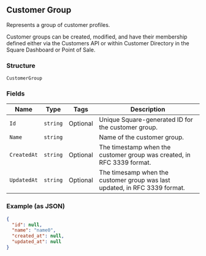 ## Customer Group

Represents a group of customer profiles. 

Customer groups can be created, modified, and have their membership defined either via 
the Customers API or within Customer Directory in the Square Dashboard or Point of Sale.

### Structure

`CustomerGroup`

### Fields

| Name | Type | Tags | Description |
|  --- | --- | --- | --- |
| `Id` | `string` | Optional | Unique Square-generated ID for the customer group. |
| `Name` | `string` |  | Name of the customer group. |
| `CreatedAt` | `string` | Optional | The timestamp when the customer group was created, in RFC 3339 format. |
| `UpdatedAt` | `string` | Optional | The timesamp when the customer group was last updated, in RFC 3339 format. |

### Example (as JSON)

```json
{
  "id": null,
  "name": "name0",
  "created_at": null,
  "updated_at": null
}
```

